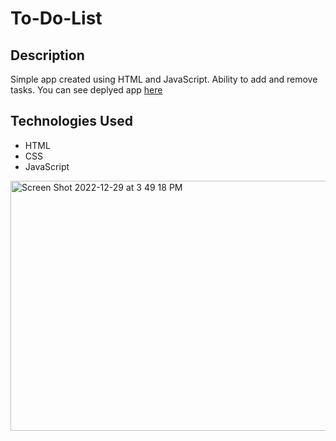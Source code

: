 # To-Do-List

## Description

Simple app created using HTML and JavaScript. Ability to add and remove tasks. You can see deplyed app [here](https://mladen1506.github.io/to-do-list/)

## Technologies Used

 * HTML
 * CSS
 * JavaScript
 
<img width="1405" alt="Screen Shot 2022-12-29 at 3 49 18 PM" src="https://user-images.githubusercontent.com/89114955/210009864-dd086390-def2-4d97-aca4-334bec170ee8.png" height="400em">